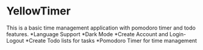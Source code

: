 # YellowTimer
This is a basic time management application with pomodoro timer and todo features. 
*Language Support
*Dark Mode
*Create Account and Login-Logout
*Create Todo lists for tasks
*Pomodoro Timer for time management
